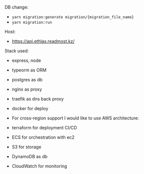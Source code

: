DB change:

- `yarn migration:generate migration/{migration_file_name}`
- `yarn migration:run`

Host:
- https://api.ethlas.readmost.kz/

Stack used:
- express, node
- typeorm as ORM
- postgres as db
- nginx as proxy
- traefik as dns back proxy
- docker for deploy


- For  cross-region support I would like to use AWS architecture:
- terraform for deployment CI/CD
- ECS for orchestration with ec2
- S3 for storage
- DynamoDB as db
- CloudWatch for monitoring
